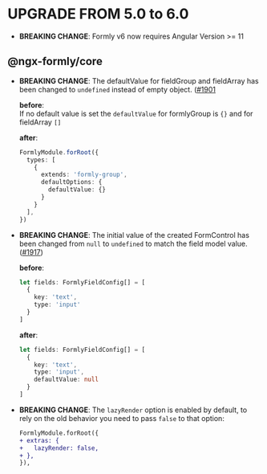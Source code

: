 UPGRADE FROM 5.0 to 6.0
=======================
- **BREAKING CHANGE**: Formly v6 now requires Angular Version >= 11

@ngx-formly/core
----------------
- **BREAKING CHANGE**: The defaultValue for fieldGroup and fieldArray has been changed to `undefined` instead of empty object. ([#1901](https://github.com/ngx-formly/ngx-formly/pull/1901)

  **before**:  
  If no default value is set the `defaultValue` for formlyGroup is `{}` and for fieldArray `[]`
  
  **after**:  
  ```ts
  FormlyModule.forRoot({
    types: [
      {
        extends: 'formly-group',
        defaultOptions: {
          defaultValue: {}
        }
      }
    ],
  })
  ```

- **BREAKING CHANGE**: The initial value of the created FormControl has been changed from `null` to `undefined` to match the field model value. ([#1917](https://github.com/ngx-formly/ngx-formly/pull/1917))
  
  **before**:  
  ```ts
  let fields: FormlyFieldConfig[] = [
    {
      key: 'text',
      type: 'input'
    }
  ]
  ```
  
  **after**:  
  ```ts
  let fields: FormlyFieldConfig[] = [
    {
      key: 'text',
      type: 'input',
      defaultValue: null
    }
  ]
  ```

- **BREAKING CHANGE**: The `lazyRender` option is enabled by default, to rely on the old behavior you need to pass `false` to that option:

  ```patch
  FormlyModule.forRoot({
  + extras: {
  +   lazyRender: false,
  + },
  }),
  ```
